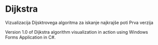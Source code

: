 # Dijkstra
Vizualizacija Dijsktrovega algoritma za iskanje najkrajše poti
Prva verzija

Version 1.0 of Dijkstra algorithm visualization in action using Windows Forms Application in C#.
